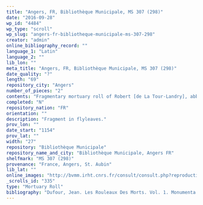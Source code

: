 ```yaml
---
title: "Angers, FR, Bibliothèque Municipale, MS 307 (298)"
date: "2016-09-28"
wp_id: "4484"
wp_type: "scroll"
wp_slug: "angers-fr-bibliotheque-municipale-ms-307-298"
creator: "admin"
online_bibliography_record: ""
language_1: "Latin"
language_2: ""
lib_lon: ""
meta_title: "Angers, FR, Bibliothèque Municipale, MS 307 (298)"
date_quality: "?"
length: "69"
repository_city: "Angers"
number_of_pieces: "2"
contents: "Fragmentary mortuary roll of Robert [de La Tour-Landry], abbot of St. Aubin d' Angers (d. April 27, 1154)"
completed: "N"
repository_nation: "FR"
orientation: ""
description: "Fragment in flyleaves."
prov_lon: ""
date_start: "1154"
prov_lat: ""
width: "27"
repository: "Bibliothèque Municipale"
repository_name_and_city: "Bibliothèque Municipale, Angers FR"
shelfmark: "MS 307 (298)"
provenance: "France, Angers, St. Aubin"
lib_lat: ""
online_images: "http://bvmm.irht.cnrs.fr/consult/consult.php?reproductionId=9247"
_scrolls_id: "335"
type: "Mortuary Roll"
bibliography: "Dufour, Jean. Les Rouleaux Des Morts. Vol. 1. Monumenta Palaeographica Medii Aevi. Series Gallica. Turnhout: Brepols, 2009. no. 140."
---
```



